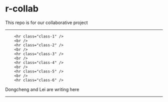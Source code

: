 # r-collab

This repo is for our collaborative project

<hr size=100>

        <hr class="class-1" />
        <br />
        <hr class="class-2" />
        <br />
        <hr class="class-3" />
        <br />
        <hr class="class-4" />
        <br />
        <hr class="class-5" />
        <br />
        <hr class="class-6" />
        
Dongcheng and Lei are writing here
        <hr size="10">
